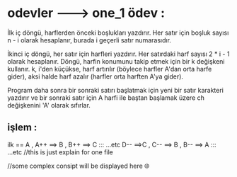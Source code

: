# odevler --->  one_1 ödev :

İlk iç döngü, harflerden önceki boşlukları yazdırır. Her satır için boşluk sayısı n - i olarak hesaplanır,
burada i geçerli satır numarasıdır.


İkinci iç döngü, her satır için harfleri yazdırır. Her satırdaki harf sayısı 2 * i - 1 olarak hesaplanır. 
Döngü, harfin konumunu takip etmek için bir k değişkeni kullanır. k, i'den küçükse, harf artırılır (böylece harfler A'dan orta harfe gider),
aksi halde harf azalır (harfler orta harften A'ya gider).

Program daha sonra bir sonraki satırı başlatmak için yeni bir satır karakteri yazdırır ve bir sonraki satır için 
A harfi ile baştan başlamak üzere ch değişkenini 'A' olarak sıfırlar.


## işlem : 

ilk == A   , A++ ==> B  , B++ ==> C  :::   ...etc
D-- ==>C   , C-- ==> B  , B-- ==> A  :::   ...etc
//this is just explain for one file

//some complex consipt will be displayed here 🌐
